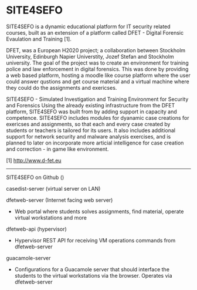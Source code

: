 # SITE4SEFO
SITE4SEFO is a dynamic educational platform for IT security related courses, built as an extension of a platform called DFET - Digital Forensic Evaulation and Training [1]. 

DFET, was a European H2020 project; a collaboration between Stockholm University, Edinburgh Napier Universtity, Jozef Stefan and Stockholm university. The goal of the project was to create an environment for training police and law enforcement in digital forensics. This was done by providing a web based platform, hosting a moodle like course platform where the user could answer qustions and get course material and a virtual machine where they could do the assignments and exericses.  

SITE4SEFO - Simulated Investigation and Training Environment for Security and Forensics
Using the already existing infrastructure from the DFET platform, SITE4SEFO was built from 
by adding support in capacity and competence. SITE4SEFO includes modules for dyanamic case 
creations for exericses and assignments, so that each and every case created by students or 
teachers is tailored for its users. It also includes additional support for network security 
and malware analysis exercises, and is planned to later on incorporate more articial intelligence
for case creation and correction - in game like environment. 

[1] http://www.d-fet.eu 

---------------------------------------------------------------------------------------
SITE4SEFO on Github
<package name> (<type of host>)

casedist-server (virtual server on LAN)

dfetweb-server (Internet facing web server)
  - Web portal where students solves assignments, find material, operate virtual workstations and more
  
dfetweb-api (hypervisor) 
  - Hypervisor REST API for receiving VM operations commands from dfetweb-server
  
guacamole-server 
  - Configurations for a Guacamole server that should interface the students to the virtual workstations via the browser. Operates via dfetweb-server 

